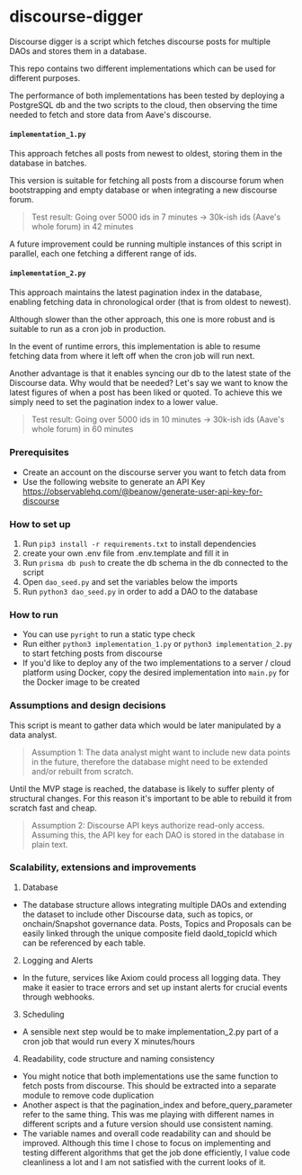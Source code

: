 # discourse-digger

Discourse digger is a script which fetches discourse posts for multiple DAOs and stores them in a database.

This repo contains two different implementations which can be used for different purposes.

The performance of both implementations has been tested by deploying a PostgreSQL db and the two scripts to the cloud, then observing the time needed to fetch and store data from Aave's discourse.

#### `implementation_1.py`

This approach fetches all posts from newest to oldest, storing them in the database in batches.

This version is suitable for fetching all posts from a discourse forum when bootstrapping and empty database or when integrating a new discourse forum.

>Test result: Going over 5000 ids in 7 minutes -> 30k-ish ids (Aave's whole forum) in 42 minutes

A future improvement could be running multiple instances of this script in parallel, each one fetching a different range of ids.

#### `implementation_2.py`

This approach maintains the latest pagination index in the database, enabling fetching data in chronological order (that is from oldest to newest). 

Although slower than the other approach, this one is more robust and is suitable to run as a cron job in production.

In the event of runtime errors, this implementation is able to resume fetching data from where it left off when the cron job will run next.

Another advantage is that it enables syncing our db to the latest state of the Discourse data. Why would that be needed? Let's say we want to know the latest figures of when a post has been liked or quoted. To achieve this we simply need to set the pagination index to a lower value.

> Test result: Going over 5000 ids in 10 minutes -> 30k-ish ids (Aave's whole forum) in 60 minutes

### Prerequisites
- Create an account on the discourse server you want to fetch data from
- Use the following website to generate an API Key
https://observablehq.com/@beanow/generate-user-api-key-for-discourse


### How to set up
1. Run `pip3 install -r requirements.txt` to install dependencies
2. create your own .env file from .env.template and fill it in
3. Run `prisma db push` to create the db schema in the db connected to the script
4. Open `dao_seed.py` and set the variables below the imports
5. Run `python3 dao_seed.py` in order to add a DAO to the database

### How to run
- You can use `pyright` to run a static type check
- Run either `python3 implementation_1.py` or `python3 implementation_2.py` to start fetching posts from discourse
- If you'd like to deploy any of the two implementations to a server / cloud platform using Docker, copy the desired implementation into `main.py` for the Docker image to be created

### Assumptions and design decisions
This script is meant to gather data which would be later manipulated by a data analyst. 

>Assumption 1: The data analyst might want to include new data points in the future, therefore the database might need to be extended and/or rebuilt from scratch.

Until the MVP stage is reached, the database is likely to suffer plenty of structural changes. For this reason it's important to be able to rebuild it from scratch fast and cheap.

> Assumption 2: Discourse API keys authorize read-only access. Assuming this, the API key for each DAO is stored in the database in plain text.


### Scalability, extensions and improvements

1. Database
- The database structure allows integrating multiple DAOs and extending the dataset to include other Discourse data, such as topics, or onchain/Snapshot governance data. Posts, Topics and Proposals can be easily linked through the unique composite field daoId_topicId which can be referenced by each table.

2. Logging and Alerts
- In the future, services like Axiom could process all logging data. They make it easier to trace errors and set up instant alerts for crucial events through webhooks.

3. Scheduling
- A sensible next step would be to make implementation_2.py part of a cron job that would run every X minutes/hours

4. Readability, code structure and naming consistency
- You might notice that both implementations use the same function to fetch posts from discourse. This should be extracted into a separate module to remove code duplication
- Another aspect is that the pagination_index and before_query_parameter refer to the same thing. This was me playing with different names in different scripts and a future version should use consistent naming. 
- The variable names and overall code readability can and should be improved. Although this time I chose to focus on implementing and testing different algorithms that get the job done efficiently, I value code cleanliness a lot and I am not satisfied with the current looks of it.














